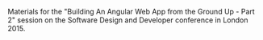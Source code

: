 Materials for the "Building An Angular Web App from the Ground Up - Part 2" session on the Software Design and Developer conference in London 2015.
